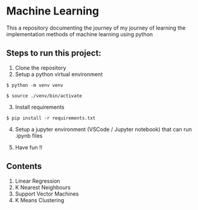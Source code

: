 # Machine Learning 

This a repository documenting the journey of my journey of learning the implementation methods of machine learning using python 

## Steps to run this project: 

1. Clone the repository 
2. Setup a python virtual environment 

`$ python -m venv venv`

`$ source ./venv/bin/activate`

3. Install requirements 

`$ pip install -r requirements.txt`

4. Setup a jupyter environment (VSCode / Jupyter notebook) that can run .ipynb files

5. Have fun !!

## Contents 
1. Linear Regression 
2. K Nearest Neighbours 
3. Support Vector Machines 
4. K Means Clustering